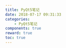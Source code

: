```yaml
---
title: PyQt5笔记
date: 2018-07-17 09:31:33
categories:
	- PyQt5笔记
components: true
reward: true
toc: true
---
```

